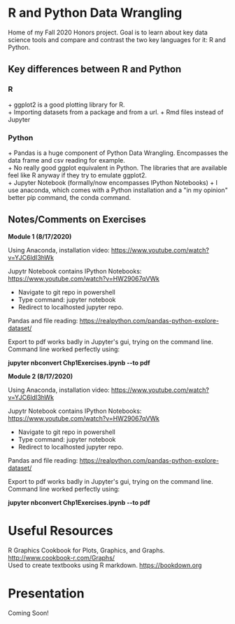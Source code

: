# R and Python Data Wrangling

Home of my Fall 2020 Honors project. Goal is to learn about key data science tools and compare and contrast the two key languages for it: R and Python. 

<h2>Key differences between R and Python</h3>

<h3>R</h3>
+ ggplot2 is a good plotting library for R. <br>
+ Importing datasets from a package and from a url.
+ Rmd files instead of Jupyter


<h3>Python</h3>
+ Pandas is a huge component of Python Data Wrangling. Encompasses the data frame and csv reading for example. <br>
+ No really good ggplot equivalent in Python. The libraries that are available feel like R anyway if they try to emulate ggplot2. <br> 
+ Jupyter Notebook (formally/now encompasses IPython Notebooks)
+ I use anaconda, which comes with a Python installation and a "in my opinion" better pip command, the conda command. 

<h2> Notes/Comments on Exercises </h2>

**Module 1 (8/17/2020)**

Using Anaconda, installation video: https://www.youtube.com/watch?v=YJC6ldI3hWk

Jupytr Notebook contains IPython Notebooks: https://www.youtube.com/watch?v=HW29067qVWk

  - Navigate to git repo in powershell
  - Type command: jupyter notebook
  - Redirect to localhosted jupyter repo.
 
 
Pandas and file reading: https://realpython.com/pandas-python-explore-dataset/
 
Export to pdf works badly in Jupyter's gui, trying on the command line. 
Command line worked perfectly using:

**jupyter nbconvert Chp1Exercises.ipynb --to pdf**

**Module 2 (8/17/2020)**

Using Anaconda, installation video: https://www.youtube.com/watch?v=YJC6ldI3hWk

Jupytr Notebook contains IPython Notebooks: https://www.youtube.com/watch?v=HW29067qVWk

  - Navigate to git repo in powershell
  - Type command: jupyter notebook
  - Redirect to localhosted jupyter repo.
 
 
Pandas and file reading: https://realpython.com/pandas-python-explore-dataset/
 
Export to pdf works badly in Jupyter's gui, trying on the command line. 
Command line worked perfectly using:

**jupyter nbconvert Chp1Exercises.ipynb --to pdf**



# Useful Resources
R Graphics Cookbook for Plots, Graphics, and Graphs. http://www.cookbook-r.com/Graphs/ <br>
Used to create textbooks using R markdown. https://bookdown.org



# Presentation
Coming Soon!
